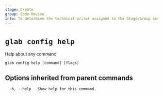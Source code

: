 ```yaml
---
stage: Create
group: Code Review
info: To determine the technical writer assigned to the Stage/Group associated with this page, see https://about.gitlab.com/handbook/product/ux/technical-writing/#assignments
---
```


<!--
This documentation is auto generated by a script.
Please do not edit this file directly. Run `make gen-docs` instead.
-->

# `glab config help`

Help about any command

```plaintext
glab config help [command] [flags]
```

## Options inherited from parent commands

```plaintext
  -h, --help   Show help for this command.
```
